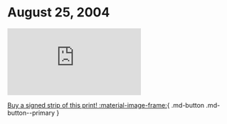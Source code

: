 # August 25, 2004

![](https://www.achewood.com/comic.php?date=08252004)

[Buy a signed strip of this print! :material-image-frame:](https://achewood-holiday-pop-up.myshopify.com/products/strip#08282004){ .md-button .md-button--primary }
